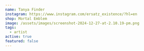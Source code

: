 ```yaml
---
name: Tanya Finder
instagram: https://www.instagram.com/ersatz_existence/?hl=en
shop: Mortal Emblem
image: /assets/images/screenshot-2024-12-27-at-2.10.19-pm.png
tags:
  - artist
active: true
featured: false
---
```

